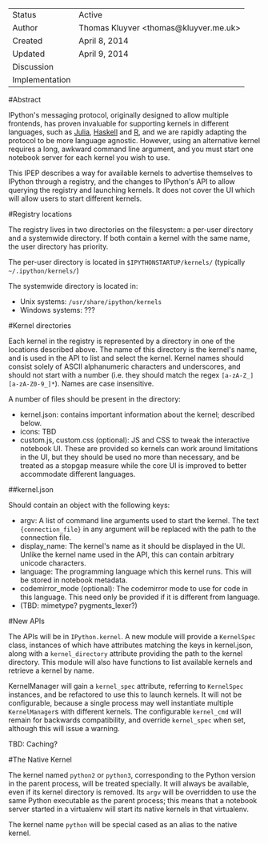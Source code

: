<table>
<tr><td> Status </td><td> Active </td></tr>
<tr><td> Author </td><td> Thomas Kluyver &lt;thomas@kluyver.me.uk&gt;</td></tr>
<tr><td> Created </td><td> April 8, 2014</td></tr>
<tr><td> Updated </td><td> April 9, 2014</td></tr>
<tr><td> Discussion </td><td>  </td></tr>
<tr><td> Implementation </td><td>  </td></tr>
</table>

#Abstract

IPython's messaging protocol, originally designed to allow multiple frontends, has proven invaluable for supporting kernels in different languages, such as [Julia](https://github.com/JuliaLang/IJulia.jl), [Haskell](https://github.com/gibiansky/IHaskell) and [R](https://github.com/takluyver/IRkernel/), and we are rapidly adapting the protocol to be more language agnostic. However, using an alternative kernel requires a long, awkward command line argument, and you must start one notebook server for each kernel you wish to use.

This IPEP describes a way for available kernels to advertise themselves to IPython through a registry, and the changes to IPython's API to allow querying the registry and launching kernels. It does not cover the UI which will allow users to start different kernels.

#Registry locations

The registry lives in two directories on the filesystem: a per-user directory and a systemwide directory. If both contain a kernel with the same name, the user directory has priority.

The per-user directory is located in `$IPYTHONSTARTUP/kernels/` (typically `~/.ipython/kernels/`)

The systemwide directory is located in:
* Unix systems: `/usr/share/ipython/kernels`
* Windows systems: ???

#Kernel directories

Each kernel in the registry is represented by a directory in one of the locations described above. The name of this directory is the kernel's name, and is used in the API to list and select the kernel. Kernel names should consist solely of ASCII alphanumeric characters and underscores, and should not start with a number (i.e. they should match the regex `[a-zA-Z_][a-zA-Z0-9_]*`). Names are case insensitive.

A number of files should be present in the directory:

* kernel.json: contains important information about the kernel; described below.
* icons: TBD
* custom.js, custom.css (optional): JS and CSS to tweak the interactive notebook UI. These are provided so kernels can work around limitations in the UI, but they should be used no more than necessary, and be treated as a stopgap measure while the core UI is improved to better accommodate different languages.

##kernel.json

Should contain an object with the following keys:

* argv: A list of command line arguments used to start the kernel. The text `{connection_file}` in any argument will be replaced with the path to the connection file.
* display_name: The kernel's name as it should be displayed in the UI. Unlike the kernel name used in the API, this can contain arbitrary unicode characters.
* language: The programming language which this kernel runs. This will be stored in notebook metadata.
* codemirror_mode (optional): The codemirror mode to use for code in this language. This need only be provided if it is different from language.
* (TBD: mimetype? pygments_lexer?)

#New APIs

The APIs will be in `IPython.kernel`. A new module will provide a `KernelSpec` class, instances of which have attributes matching the keys in kernel.json, along with a `kernel_directory` attribute providing the path to the kernel directory. This module will also have functions to list available kernels and retrieve a kernel by name.

KernelManager will gain a `kernel_spec` attribute, referring to `KernelSpec` instances, and be refactored to use this to launch kernels. It will not be configurable, because a single process may well instantiate multiple `KernelManager`s with different kernels. The configurable `kernel_cmd` will remain for backwards compatibility, and override `kernel_spec` when set, although this will issue a warning.

TBD: Caching?

#The Native Kernel

The kernel named `python2` or `python3`, corresponding to the Python version in the parent process, will be treated specially. It will always be available, even if its kernel directory is removed. Its `argv` will be overridden to use the same Python executable as the parent process; this means that a notebook server started in a virtualenv will start its native kernels in that virtualenv.

The kernel name `python` will be special cased as an alias to the native kernel.